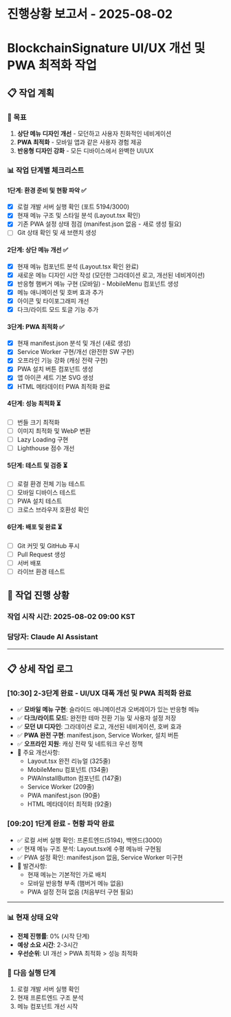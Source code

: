 # 진행상황 보고서 - 2025-08-02
# BlockchainSignature UI/UX 개선 및 PWA 최적화 작업

## 📋 작업 계획

### 🎯 목표
1. **상단 메뉴 디자인 개선** - 모던하고 사용자 친화적인 네비게이션
2. **PWA 최적화** - 모바일 앱과 같은 사용자 경험 제공
3. **반응형 디자인 강화** - 모든 디바이스에서 완벽한 UI/UX

### 📊 작업 단계별 체크리스트

#### 1단계: 환경 준비 및 현황 파악 ✅
- [x] 로컬 개발 서버 실행 확인 (포트 5194/3000)
- [x] 현재 메뉴 구조 및 스타일 분석 (Layout.tsx 확인)
- [x] 기존 PWA 설정 상태 점검 (manifest.json 없음 - 새로 생성 필요)
- [ ] Git 상태 확인 및 새 브랜치 생성

#### 2단계: 상단 메뉴 개선 ✅
- [x] 현재 메뉴 컴포넌트 분석 (Layout.tsx 확인 완료)
- [x] 새로운 메뉴 디자인 시안 작성 (모던한 그라데이션 로고, 개선된 네비게이션)
- [x] 반응형 햄버거 메뉴 구현 (모바일) - MobileMenu 컴포넌트 생성
- [x] 메뉴 애니메이션 및 호버 효과 추가
- [x] 아이콘 및 타이포그래피 개선
- [x] 다크/라이트 모드 토글 기능 추가

#### 3단계: PWA 최적화 ✅
- [x] 현재 manifest.json 분석 및 개선 (새로 생성)
- [x] Service Worker 구현/개선 (완전한 SW 구현)
- [x] 오프라인 기능 강화 (캐싱 전략 구현)
- [x] PWA 설치 버튼 컴포넌트 생성
- [x] 앱 아이콘 세트 기본 SVG 생성
- [x] HTML 메타데이터 PWA 최적화 완료

#### 4단계: 성능 최적화 ⏳
- [ ] 번들 크기 최적화
- [ ] 이미지 최적화 및 WebP 변환
- [ ] Lazy Loading 구현
- [ ] Lighthouse 점수 개선

#### 5단계: 테스트 및 검증 ⏳
- [ ] 로컬 환경 전체 기능 테스트
- [ ] 모바일 디바이스 테스트
- [ ] PWA 설치 테스트
- [ ] 크로스 브라우저 호환성 확인

#### 6단계: 배포 및 완료 ⏳
- [ ] Git 커밋 및 GitHub 푸시
- [ ] Pull Request 생성
- [ ] 서버 배포
- [ ] 라이브 환경 테스트

## 📝 작업 진행 상황

### 작업 시작 시간: 2025-08-02 09:00 KST
### 담당자: Claude AI Assistant

---

## 📋 상세 작업 로그

### [10:30] 2-3단계 완료 - UI/UX 대폭 개선 및 PWA 최적화 완료
- ✅ **모바일 메뉴 구현**: 슬라이드 애니메이션과 오버레이가 있는 반응형 메뉴
- ✅ **다크/라이트 모드**: 완전한 테마 전환 기능 및 사용자 설정 저장
- ✅ **모던 UI 디자인**: 그라데이션 로고, 개선된 네비게이션, 호버 효과
- ✅ **PWA 완전 구현**: manifest.json, Service Worker, 설치 버튼
- ✅ **오프라인 지원**: 캐싱 전략 및 네트워크 우선 정책
- 📝 주요 개선사항:
  - Layout.tsx 완전 리뉴얼 (325줄)
  - MobileMenu 컴포넌트 (134줄)
  - PWAInstallButton 컴포넌트 (147줄)
  - Service Worker (209줄)
  - PWA manifest.json (90줄)
  - HTML 메타데이터 최적화 (92줄)

### [09:20] 1단계 완료 - 현황 파악 완료
- ✅ 로컬 서버 실행 확인: 프론트엔드(5194), 백엔드(3000)
- ✅ 현재 메뉴 구조 분석: Layout.tsx에 수평 메뉴바 구현됨
- ✅ PWA 설정 확인: manifest.json 없음, Service Worker 미구현
- 📝 발견사항: 
  - 현재 메뉴는 기본적인 가로 배치
  - 모바일 반응형 부족 (햄버거 메뉴 없음)
  - PWA 설정 전혀 없음 (처음부터 구현 필요)

---

### 📊 현재 상태 요약
- **전체 진행률**: 0% (시작 단계)
- **예상 소요 시간**: 2-3시간
- **우선순위**: UI 개선 > PWA 최적화 > 성능 최적화

### 🎯 다음 실행 단계
1. 로컬 개발 서버 실행 확인
2. 현재 프론트엔드 구조 분석
3. 메뉴 컴포넌트 개선 시작
